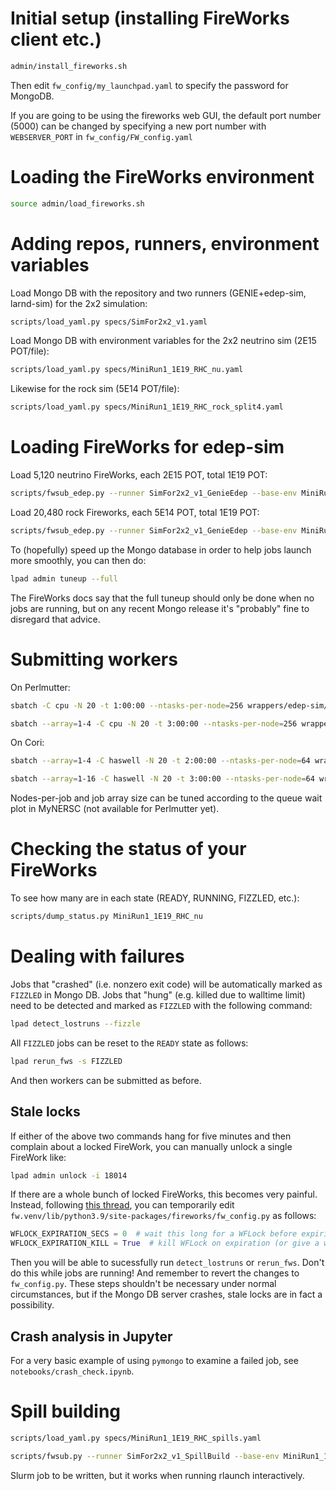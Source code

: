 # Initial setup (installing FireWorks client etc.)

``` bash
admin/install_fireworks.sh
```

Then edit `fw_config/my_launchpad.yaml` to specify the password for MongoDB.

If you are going to be using the fireworks web GUI, the default port number (5000) can be changed by specifying a new port number with `WEBSERVER_PORT` in `fw_config/FW_config.yaml`

# Loading the FireWorks environment

``` bash
source admin/load_fireworks.sh
```

# Adding repos, runners, environment variables

Load Mongo DB with the repository and two runners (GENIE+edep-sim, larnd-sim)
for the 2x2 simulation:

``` bash
scripts/load_yaml.py specs/SimFor2x2_v1.yaml
```

Load Mongo DB with environment variables for the 2x2 neutrino sim (2E15
POT/file):

``` bash
scripts/load_yaml.py specs/MiniRun1_1E19_RHC_nu.yaml
```

Likewise for the rock sim (5E14 POT/file):

``` bash
scripts/load_yaml.py specs/MiniRun1_1E19_RHC_rock_split4.yaml
```

# Loading FireWorks for edep-sim

Load 5,120 neutrino FireWorks, each 2E15 POT, total 1E19 POT:

``` bash
scripts/fwsub_edep.py --runner SimFor2x2_v1_GenieEdep --base-env MiniRun1_1E19_RHC_nu --size 5120
```

Load 20,480 rock Fireworks, each 5E14 POT, total 1E19 POT:

``` bash
scripts/fwsub_edep.py --runner SimFor2x2_v1_GenieEdep --base-env MiniRun1_1E19_RHC_rock_split4 --size 20480
```

To (hopefully) speed up the Mongo database in order to help jobs launch more
smoothly, you can then do:

``` bash
lpad admin tuneup --full
```

The FireWorks docs say that the full tuneup should only be done when no jobs are
running, but on any recent Mongo release it's "probably" fine to disregard that
advice.

# Submitting workers

On Perlmutter:

``` bash
sbatch -C cpu -N 20 -t 1:00:00 --ntasks-per-node=256 wrappers/edep-sim/edep_sim_job_fw_auto.sh MiniRun1_1E19_RHC_rock_nu

sbatch --array=1-4 -C cpu -N 20 -t 3:00:00 --ntasks-per-node=256 wrappers/edep-sim/edep_sim_job_fw_auto.sh MiniRun1_1E19_RHC_rock_split4
```

On Cori:

``` bash
sbatch --array=1-4 -C haswell -N 20 -t 2:00:00 --ntasks-per-node=64 wrappers/edep-sim/edep_sim_job_fw_auto.sh MiniRun1_1E19_RHC_rock_nu

sbatch --array=1-16 -C haswell -N 20 -t 3:00:00 --ntasks-per-node=64 wrappers/edep-sim/edep_sim_job_fw_auto.sh MiniRun1_1E19_RHC_rock_split4
```

Nodes-per-job and job array size can be tuned according to the queue wait plot
in MyNERSC (not available for Perlmutter yet).

# Checking the status of your FireWorks

To see how many are in each state (READY, RUNNING, FIZZLED, etc.):

``` bash
scripts/dump_status.py MiniRun1_1E19_RHC_nu
```


# Dealing with failures

Jobs that "crashed" (i.e. nonzero exit code) will be automatically marked as
`FIZZLED` in Mongo DB. Jobs that "hung" (e.g. killed due to walltime limit) need
to be detected and marked as `FIZZLED` with the following command:

``` bash
lpad detect_lostruns --fizzle
```

All `FIZZLED` jobs can be reset to the `READY` state as follows:

``` bash
lpad rerun_fws -s FIZZLED
```

And then workers can be submitted as before.

## Stale locks

If either of the above two commands hang for five minutes and then complain
about a locked FireWork, you can manually unlock a single FireWork like:

``` bash
lpad admin unlock -i 18014
```

If there are a whole bunch of locked FireWorks, this becomes very painful.
Instead, following [this
thread](https://matsci.org/t/painful-resolution-of-lockedworkflowerror-with-large-jobs/40156),
you can temporarily edit `fw.venv/lib/python3.9/site-packages/fireworks/fw_config.py` as follows:

``` python
WFLOCK_EXPIRATION_SECS = 0  # wait this long for a WFLock before expiring
WFLOCK_EXPIRATION_KILL = True  # kill WFLock on expiration (or give a warning)
```

Then you will be able to sucessfully run `detect_lostruns` or `rerun_fws`. Don't
do this while jobs are running! And remember to revert the changes to
`fw_config.py`. These steps shouldn't be necessary under normal circumstances,
but if the Mongo DB server crashes, stale locks are in fact a possibility.

## Crash analysis in Jupyter

For a very basic example of using `pymongo` to examine a failed job, see
`notebooks/crash_check.ipynb`.

# Spill building

``` bash
scripts/load_yaml.py specs/MiniRun1_1E19_RHC_spills.yaml

scripts/fwsub.py --runner SimFor2x2_v1_SpillBuild --base-env MiniRun1_1E19_RHC_spills --size 5
```

Slurm job to be written, but it works when running rlaunch interactively.

